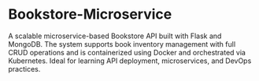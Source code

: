# Bookstore-Microservice
A scalable microservice-based Bookstore API built with Flask and MongoDB. The system supports book inventory management with full CRUD operations and is containerized using Docker and orchestrated via Kubernetes. Ideal for learning API deployment, microservices, and DevOps practices.
